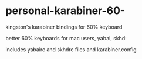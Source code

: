 # personal-karabiner-60-
kingston's karabiner bindings for 60% keyboard

better 60% keyboards for mac users, yabai, skhd:

includes yabairc and skhdrc files and karabiner.config
